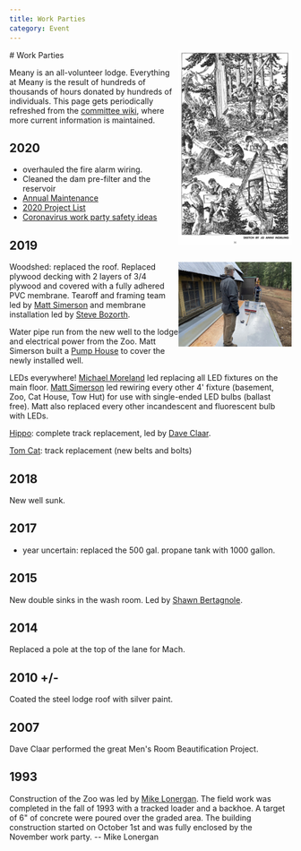 ```yaml
---
title: Work Parties
category: Event
---
```

<img src="img/1948-Meany-Work-Party.png" alt="sketch of meanyites working" style="width: 40%;" align="right">
# Work Parties

Meany is an all-volunteer lodge. Everything at Meany is the result of hundreds of thousands of hours donated by hundreds of individuals. This page gets periodically refreshed from the [committee wiki](https://github.com/MeanyLodge/Committee/wiki), where more current information is maintained.


## 2020

- overhauled the fire alarm wiring.
- Cleaned the dam pre-filter and the reservoir
- [Annual Maintenance](https://github.com/MeanyLodge/Committee/wiki/2020-Annual-Maintenance)
- [2020 Project List](https://github.com/MeanyLodge/Committee/wiki/2020-Projects)
- [Coronavirus work party safety ideas](https://github.com/MeanyLodge/Committee/wiki/Coronavirus-Work-Party-Safety-Ideas)

## 2019
<img src="img/2019-Woodshed-Roof.jpeg" style="width: 40%;" align="right">

Woodshed: replaced the roof. Replaced plywood decking with 2 layers of 3/4 plywood and covered with a fully adhered PVC membrane. Tearoff and framing team led by [Matt Simerson](Matt-Simerson) and membrane installation led by [Steve Bozorth](Steve-Bozorth).

Water pipe run from the new well to the lodge and electrical power from the Zoo. Matt Simerson built a [Pump House](Pump-House) to cover the newly installed well.

LEDs everywhere! [Michael Moreland](Michael-Moreland) led replacing all LED fixtures on the main floor. [Matt Simerson](Matt-Simerson) led rewiring every other 4' fixture (basement, Zoo, Cat House, Tow Hut) for use with single-ended LED bulbs (ballast free). Matt also replaced every other incandescent and fluorescent bulb with LEDs.

[Hippo](Hippo): complete track replacement, led by [Dave Claar](Dave-Claar).

[Tom Cat](Tomcat): track replacement (new belts and bolts)

## 2018

New well sunk.

## 2017

- year uncertain: replaced the 500 gal. propane tank with 1000 gallon.

## 2015

New double sinks in the wash room. Led by [Shawn Bertagnole](Shawn-Bertagnole).

## 2014

Replaced a pole at the top of the lane for Mach.

## 2010 +/-

Coated the steel lodge roof with silver paint.

## 2007

Dave Claar performed the great Men's Room Beautification Project.


## 1993

Construction of the Zoo was led by [Mike Lonergan](Mike-Lonergan). The field work was completed in the fall of 1993 with a tracked loader and a backhoe. A target of 6" of concrete were poured over the graded area. The building construction started on October 1st and was fully enclosed by the November work party. -- Mike Lonergan

